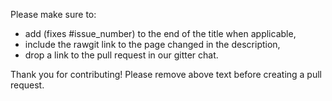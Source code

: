 Please make sure to:

- add (fixes #issue_number) to the end of the title when applicable,
- include the rawgit link to the page changed in the description,
- drop a link to the pull request in our gitter chat.

Thank you for contributing! Please remove above text before creating a pull request.
